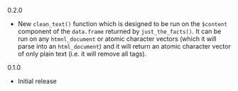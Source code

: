 0.2.0
* New `clean_text()` function which is designed to be run on the `$content` 
  component of the `data.frame` returned by `just_the_facts()`. It can be run
  on any `htmnl_document` or atomic character vectors (which it will parse
  into an `html_document`) and it will return an atomic character vector of
  only plain text (i.e. it will remove all tags).

0.1.0 
* Initial release
